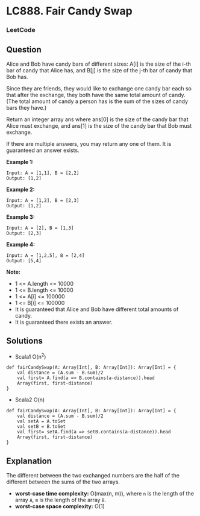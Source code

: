 # LC888. Fair Candy Swap

### LeetCode

## Question

Alice and Bob have candy bars of different sizes: A[i] is the size of the i-th bar of candy that Alice has, and B[j] is the size of the j-th bar of candy that Bob has.

Since they are friends, they would like to exchange one candy bar each so that after the exchange, they both have the same total amount of candy.  (The total amount of candy a person has is the sum of the sizes of candy bars they have.)

Return an integer array ans where ans[0] is the size of the candy bar that Alice must exchange, and ans[1] is the size of the candy bar that Bob must exchange.

If there are multiple answers, you may return any one of them.  It is guaranteed an answer exists.

**Example 1:**
```
Input: A = [1,1], B = [2,2]
Output: [1,2]
```

**Example 2:**
```
Input: A = [1,2], B = [2,3]
Output: [1,2]
```

**Example 3:**
```
Input: A = [2], B = [1,3]
Output: [2,3]
```

**Example 4:**
```
Input: A = [1,2,5], B = [2,4]
Output: [5,4]
```

**Note:**

* 1 <= A.length <= 10000
* 1 <= B.length <= 10000
* 1 <= A[i] <= 100000
* 1 <= B[i] <= 100000
* It is guaranteed that Alice and Bob have different total amounts of candy.
* It is guaranteed there exists an answer.

## Solutions

* Scala1 O(n<sup>2</sup>)
```
def fairCandySwap(A: Array[Int], B: Array[Int]): Array[Int] = {
    val distance = (A.sum - B.sum)/2
    val first= A.find(a => B.contains(a-distance)).head
    Array(first, first-distance)
}
```

* Scala2 O(n)
```
def fairCandySwap(A: Array[Int], B: Array[Int]): Array[Int] = {
    val distance = (A.sum - B.sum)/2
    val setA = A.toSet
    val setB = B.toSet
    val first= setA.find(a => setB.contains(a-distance)).head
    Array(first, first-distance)
}
```

## Explanation

The different between the two exchanged numbers are the half of the different between the sums of the two arrays.

* **worst-case time complexity:** O(max(n, m)), where `n` is the length of the array `A`,  `m` is the length of the array `B`.
* **worst-case space complexity:** O(1)
